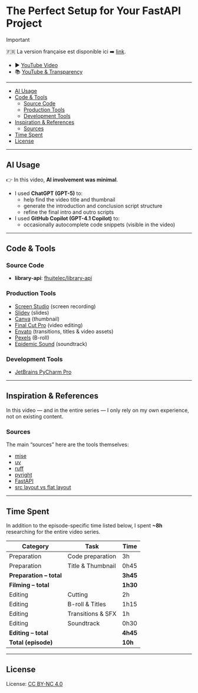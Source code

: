 # The Perfect Setup for Your FastAPI Project

> [!important]
> 🇫🇷 La version française est disponible ici ➡️ [link](./YOUTUBE.fr.md).

- ▶️ [YouTube Video](https://www.youtube.com/watch?v=0kmdkfS2hek)
- 📚 [YouTube & Transparency](../../README.en.md)

---

- [AI Usage](#ai-usage)
- [Code \& Tools](#code--tools)
  - [Source Code](#source-code)
  - [Production Tools](#production-tools)
  - [Development Tools](#development-tools)
- [Inspiration \& References](#inspiration--references)
  - [Sources](#sources)
- [Time Spent](#time-spent)
- [License](#license)

---

## AI Usage

👉 In this video, **AI involvement was minimal**.

- I used **ChatGPT (GPT-5)** to:
  - help find the video title and thumbnail
  - generate the introduction and conclusion script structure
  - refine the final intro and outro scripts
- I used **GitHub Copilot (GPT-4.1 Copilot)** to:
  - occasionally autocomplete code snippets (visible in the video)

---

## Code & Tools

### Source Code

- **library-api**: [fhuitelec/library-api](https://github.com/fhuitelec/library-api)

### Production Tools

- [Screen Studio](https://screen.studio/) (screen recording)
- [Slidev](https://sli.dev/) (slides)
- [Canva](https://www.canva.com/) (thumbnail)
- [Final Cut Pro](https://www.apple.com/final-cut-pro/) (video editing)
- [Envato](https://elements.envato.com/) (transitions, titles & video assets)
- [Pexels](https://www.pexels.com) (B-roll)
- [Epidemic Sound](https://www.epidemicsound.com/) (soundtrack)

### Development Tools

- [JetBrains PyCharm Pro](https://www.jetbrains.com/pycharm/)

---

## Inspiration & References

In this video — and in the entire series — I only rely on my own experience, not on existing content.

### Sources

The main “sources” here are the tools themselves:

- [mise](https://mise.jdx.dev/)
- [uv](https://docs.astral.sh/uv/)
- [ruff](https://docs.astral.sh/ruff/)
- [pyright](https://microsoft.github.io/pyright/#/)
- [FastAPI](https://fastapi.tiangolo.com/)
- [src layout vs flat layout](https://packaging.python.org/en/latest/discussions/src-layout-vs-flat-layout/)

---

## Time Spent

In addition to the episode-specific time listed below, I spent **~8h** researching for the entire video series.

| Category    | Task                      | Time  |
|--------------|---------------------------|--------|
| Preparation  | Code preparation           | 3h     |
| Preparation  | Title & Thumbnail          | 0h45   |
| **Preparation – total** |                 | **3h45** |
| **Filming – total** |                     | **1h30** |
| Editing      | Cutting                    | 2h     |
| Editing      | B-roll & Titles            | 1h15   |
| Editing      | Transitions & SFX          | 1h     |
| Editing      | Soundtrack                 | 0h30   |
| **Editing – total** |                     | **4h45** |
| **Total (episode)** |                     | **10h** |

---

## License

License: [CC BY-NC 4.0](https://creativecommons.org/licenses/by-nc/4.0/)
